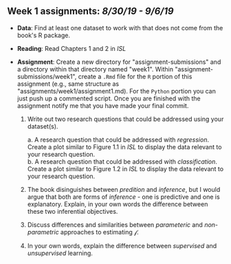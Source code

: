 
##  Week 1 assignments: _8/30/19 - 9/6/19_ 

- __Data__: Find at least one dataset to work with that does not come from the book's R package. 
- __Reading__: Read Chapters 1 and 2 in _ISL_
- __Assignment__: Create a new directory for "assignment-submissions" and a directory within that directory named "week1". Within "assignment-submissions/week1", create a `.Rmd` file for the `R` portion of this assignment (e.g., same structure as "assignments/week1/assignment1.md). For the `Python` portion you can just push up a commented script. Once you are finished with the assignment notify me that you have made your final commit. 

    1. Write out two research questions that could be addressed using your dataset(s).  
    
        a. A research question that could be addressed with _regression_. Create a plot similar to Figure 1.1 in _ISL_ to display the data relevant to your research question.  
        b. A research question that could be addressed with _classification_. Create a plot similar to Figure 1.2 in _ISL_ to display the data relevant to your research question. 
        
    2. The book disinguishes between _predition_ and _inference_, but I would argue that both are forms of _inference_ - one is predictive and one is explanatory. Explain, in your own words the difference between these two inferential objectives. 
    3. Discuss differences and similarities between _parameteric_ and _non-parametric_ approaches to estimating $\mathcal{f}$. 
    4. In your own words, explain the difference between _supervised_ and _unsupervised_ learning.